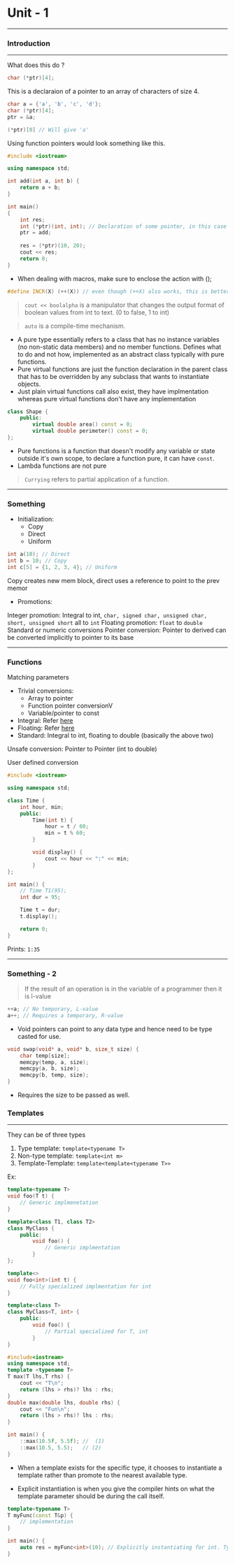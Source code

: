# Unit - 1
---

### Introduction
---

What does this do ?
```cpp
char (*ptr)[4];
```

This is a declaraion of a pointer to an array of characters of size 4.
```cpp
char a = {'a', 'b', 'c', 'd'};
char (*ptr)[4];
ptr = &a;

(*ptr)[0] // Will give 'a'
```

Using function pointers would look something like this.
```cpp
#include <iostream>

using namespace std;

int add(int a, int b) {
    return a + b;
}

int main()
{
    int res;
    int (*ptr)(int, int); // Declaration of some pointer, in this case a function pointer.
    ptr = add;
    
    res = (*ptr)(10, 20);
    cout << res;
    return 0;
}
```

- When dealing with macros, make sure to enclose the action with ();

```cpp
#define INCR(X) (++(X)) // even though (++X) also works, this is better practice.
```

> `cout << boolalpha` is a manipulator that changes the output format of boolean values from int to text. (0 to false, 1 to int)

> `auto` is a compile-time mechanism.

- A pure type essentially refers to a class that has no instance variables (no non-static data members) and no member functions. Defines what to do and not how, implemented as an abstract class typically with pure functions.
- Pure virtual functions are just the function declaration in the parent class that has to be overridden by any subclass that wants to instantiate objects.
- Just plain virtual functions call also exist, they have implmentation whereas pure virtual functions don't have any implementation
```cpp
class Shape {
	public:
		virtual double area() const = 0;
		virtual double perimeter() const = 0;
};
```

- Pure functions is a function that doesn't modify any variable or state outside it's own scope, to declare a function pure, it can have `const`.
- Lambda functions are not pure

> `Currying` refers to partial application of a function.

---

### Something

- Initialization:
	- Copy
	- Direct
	- Uniform

```cpp
int a(10); // Direct
int b = 10; // Copy
int c[5] = {1, 2, 3, 4}; // Uniform
```

Copy creates new mem block, direct uses a reference to point to the prev memor

- Promotions:

Integer promotion: Integral to int, `char, signed char, unsigned char, short, unsigned short` all to `int`
Floating promotion: `float` to `double`
Standard or numeric conversions
Pointer conversion: Pointer to derived can be converted implicitly to pointer to its base

---

### Functions

Matching parameters

- Trivial conversions:
	- Array to pointer
	- Function pointer conversionV
	- Variable/pointer to const
- Integral: Refer [here](#Something)
- Floating: Refer [here](#Something)
- Standard: Integral to int, floating to double (basically the above two)

Unsafe conversion:
	Pointer to Pointer (int to double)

User defined conversion
```cpp
#include <iostream>

using namespace std;

class Time {
    int hour, min;
    public:
        Time(int t) {
            hour = t / 60;
            min = t % 60;
        }

        void display() {
            cout << hour << ":" << min;
        }
};

int main() {
    // Time T1(95);
    int dur = 95;

    Time t = dur;
    t.display();

    return 0;
}
```

Prints: `1:35`

---

### Something - 2

> If the result of an operation is in the variable of a programmer then it is l-value

```cpp
++a; // No temporary, L-value
a++; // Requires a temporary, R-value
```

- Void pointers can point to any data type and hence need to be type casted for use.

```cpp
void swap(void* a, void* b, size_t size) {
    char temp[size];
    memcpy(temp, a, size);
    memcpy(a, b, size);
    memcpy(b, temp, size);
}
```

- Requires the size to be passed as well.

### Templates
---

They can be of three types
1. Type template: `template<typename T>`
2. Non-type template: `template<int m>`
3. Template-Template: `template<template<typename T>>`

Ex:
```cpp
template<typename T>
void foo(T t) {
	// Generic implmenetation
}

template<class T1, class T2>
class MyClass {
	public:
		void foo() {
			// Generic implmentation
		}
};

template<>
void foo<int>(int t) {
	// Fully specialized implmentation for int
}

template<class T>
class MyClass<T, int> {
	public:
		void foo() {
			// Partial specialized for T, int
		}
}
```

```cpp
#include<iostream>
using namespace std;
template <typename T>
T max(T lhs,T rhs) {
    cout << "T\n";
    return (lhs > rhs)? lhs : rhs;
}
double max(double lhs, double rhs) {
    cout << "Fun\n";
    return (lhs > rhs)? lhs : rhs;
}

int main() {
    ::max(10.5f, 5.5f); //  (1)
    ::max(10.5, 5.5);   // (2)
}
```

- When a template exists for the specific type, it chooses to instantiate a template rather than promote to the nearest available type.

- Explicit instantiation is when you give the compiler hints on what the template parameter should be during the call itself.
```cpp
template<typename T>
T myFunc(const T&p) {
	// implementation
}

int main() {
	auto res = myFunc<int>(10); // Explicitly instantiating for int. Type conversion also would occur here if required.
}
```

